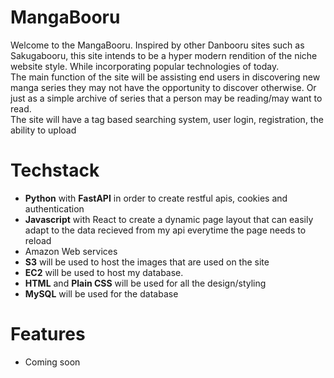 # MangaBooru
Welcome to the MangaBooru. Inspired by other Danbooru sites such as Sakugabooru, this site intends to be a hyper modern rendition of the niche website style. While incorporating popular technologies of today.\
The main function of the site will be assisting end users in discovering new manga series they may not have the opportunity to discover otherwise. Or just as a simple archive of series that a person may be reading/may want to read.\
The site will have a tag based searching system, user login, registration, the ability to upload

# Techstack
* **Python** with **FastAPI** in order to create restful apis, cookies and authentication
* **Javascript** with React to create a dynamic page layout that can easily adapt to the data recieved from my api everytime the page needs to reload
* Amazon Web services
* **S3** will be used to host the images that are used on the site
* **EC2** will be used to host my database. 
* **HTML** and **Plain CSS** will be used for all the design/styling
* **MySQL** will be used for the database

# Features
* Coming soon

